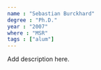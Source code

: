 ```yaml
---
name : "Sebastian Burckhard"
degree : "Ph.D."
year : "2007"
where : "MSR"
tags : ["alum"]
---
```

Add description here.
